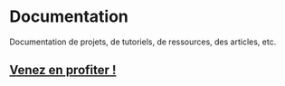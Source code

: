 # Documentation

Documentation de projets, de tutoriels, de ressources, des articles, etc.

## [Venez en profiter !](https://team-si-sig.github.io/documentation/)

